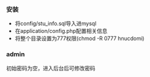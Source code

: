 ### 安装
* 将config/stu_info.sql导入进mysql
* 在application/config.php配置相关信息
* 将整个目录设置为777权限(chmod -R 0777 hnucdomi)

### admin
初始密码为空，进入后台后可修改密码
